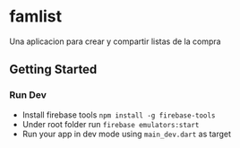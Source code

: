 # famlist

Una aplicacion para crear y compartir listas de la compra

## Getting Started

### Run Dev
- Install firebase tools `npm install -g firebase-tools`
- Under root folder run `firebase emulators:start`
- Run your app in dev mode using `main_dev.dart` as target
